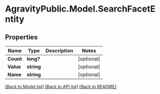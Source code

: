 
# AgravityPublic.Model.SearchFacetEntity

## Properties

Name | Type | Description | Notes
------------ | ------------- | ------------- | -------------
**Count** | **long?** |  | [optional] 
**Value** | **string** |  | [optional] 
**Name** | **string** |  | [optional] 

[[Back to Model list]](../README.md#documentation-for-models)
[[Back to API list]](../README.md#documentation-for-api-endpoints)
[[Back to README]](../README.md)

